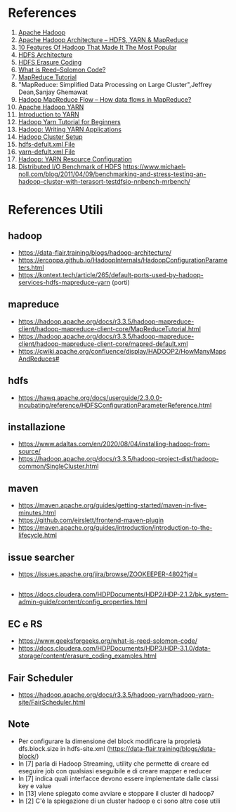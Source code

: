 # References
1. <a id="hadoop"></a> [Apache Hadoop](https://hadoop.apache.org/)
1. <a id="hadoop_architecture"></a> [Apache Hadoop Architecture – HDFS, YARN & MapReduce](https://techvidvan.com/tutorials/hadoop-architecture/)
1. <a id="hadoop_features"></a> [10 Features Of Hadoop That Made It The Most Popular](https://data-flair.training/blogs/features-of-hadoop-and-design-principles/)
1. <a id="hdfs_architecture"></a> [HDFS Architecture](https://hadoop.apache.org/docs/r3.3.5/hadoop-project-dist/hadoop-hdfs/HdfsDesign.html)
1. <a id="EC"></a> [HDFS Erasure Coding](https://hadoop.apache.org/docs/r3.3.5/hadoop-project-dist/hadoop-hdfs/HDFSErasureCoding.html)
1. <a id="RS"></a> [What is Reed–Solomon Code?](https://www.geeksforgeeks.org/what-is-reed-solomon-code/)
1. <a id="mapred_tutorial"></a> [MapReduce Tutorial](https://hadoop.apache.org/docs/r3.3.5/hadoop-mapreduce-client/hadoop-mapreduce-client-core/MapReduceTutorial.html)
1. <a id="mapred_paper"></a> "MapReduce: Simplified Data Processing on Large Cluster",Jeffrey Dean,Sanjay Ghemawat
1. <a id="mapred_flow"></a> [Hadoop MapReduce Flow – How data flows in MapReduce?](https://data-flair.training/blogs/hadoop-mapreduce-flow/)
1. <a id="yarn"></a> [Apache Hadoop YARN](https://hadoop.apache.org/docs/r3.3.5/hadoop-yarn/hadoop-yarn-site/YARN.html)
1. <a id="yarn_intro"></a> [Introduction to YARN](https://www.youtube.com/watch?v=5vmP1-6xd6Y&ab_channel=OracleLearning)
1. <a id="yarn_tutorial"></a> [Hadoop Yarn Tutorial for Beginners](https://data-flair.training/blogs/hadoop-yarn-tutorial/)
1. <a id="yarn_app"></a> [Hadoop: Writing YARN Applications](https://hadoop.apache.org/docs/r3.3.5/hadoop-yarn/hadoop-yarn-site/WritingYarnApplications.html)
1. <a id="cluster_setup"></a> [Hadoop Cluster Setup](https://hadoop.apache.org/docs/r3.3.5/hadoop-project-dist/hadoop-common/ClusterSetup.html)  
1. <a id="hdfs_default_xml"></a> [hdfs-defult.xml File](https://hadoop.apache.org/docs/r3.3.5/hadoop-project-dist/hadoop-hdfs/hdfs-default.xml)
1. <a id="yarn_default_xml"></a> [yarn-defult.xml File](https://hadoop.apache.org/docs/r3.3.5/hadoop-yarn/hadoop-yarn-common/yarn-default.xml)
1. <a id="yarn_resource_configuration"></a> [Hadoop: YARN Resource Configuration](https://hadoop.apache.org/docs/r3.3.5/hadoop-yarn/hadoop-yarn-site/ResourceModel.html)
1. <a id="dfsio"></a> [Distributed I/O Benchmark of HDFS](https://bdaafall2015.readthedocs.io/en/latest/dfsio.html)
https://www.michael-noll.com/blog/2011/04/09/benchmarking-and-stress-testing-an-hadoop-cluster-with-terasort-testdfsio-nnbench-mrbench/

# References Utili
## hadoop
* https://data-flair.training/blogs/hadoop-architecture/
* https://ercoppa.github.io/HadoopInternals/HadoopConfigurationParameters.html
* https://kontext.tech/article/265/default-ports-used-by-hadoop-services-hdfs-mapreduce-yarn  (porti)

## mapreduce
* https://hadoop.apache.org/docs/r3.3.5/hadoop-mapreduce-client/hadoop-mapreduce-client-core/MapReduceTutorial.html
* https://hadoop.apache.org/docs/r3.3.5/hadoop-mapreduce-client/hadoop-mapreduce-client-core/mapred-default.xml
* https://cwiki.apache.org/confluence/display/HADOOP2/HowManyMapsAndReduces#

## hdfs
* https://hawq.apache.org/docs/userguide/2.3.0.0-incubating/reference/HDFSConfigurationParameterReference.html

## installazione
* https://www.adaltas.com/en/2020/08/04/installing-hadoop-from-source/
* https://hadoop.apache.org/docs/r3.3.5/hadoop-project-dist/hadoop-common/SingleCluster.html

## maven
* https://maven.apache.org/guides/getting-started/maven-in-five-minutes.html
* https://github.com/eirslett/frontend-maven-plugin
* https://maven.apache.org/guides/introduction/introduction-to-the-lifecycle.html

## issue searcher
* https://issues.apache.org/jira/browse/ZOOKEEPER-4802?jql=

##
* https://docs.cloudera.com/HDPDocuments/HDP2/HDP-2.1.2/bk_system-admin-guide/content/config_properties.html

## EC e RS
* https://www.geeksforgeeks.org/what-is-reed-solomon-code/
* https://docs.cloudera.com/HDPDocuments/HDP3/HDP-3.1.0/data-storage/content/erasure_coding_examples.html

## Fair Scheduler
* https://hadoop.apache.org/docs/r3.3.5/hadoop-yarn/hadoop-yarn-site/FairScheduler.html



## Note 
* Per configurare la dimensione del block modificare la proprietà dfs.block.size in hdfs-site.xml (https://data-flair.training/blogs/data-block/)
* In [7] parla di Hadoop Streaming, utility che permette di creare ed eseguire job con qualsiasi eseguibile e di creare mapper e reducer
* In [7] indica quali interfacce devono essere implementate dalle classi key e value
* In [13] viene spiegato come avviare e stoppare il cluster di hadoop7
* In [2] C'è la spiegazione di un cluster hadoop e ci sono altre cose utili